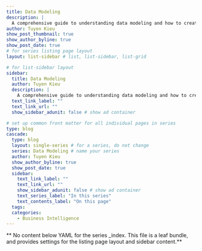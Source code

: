 ```yaml
---
title: Data Modeling
description: |
  A comprehensive guide to understanding data modeling and how to create data models using Power BI.
author: Tuyen Kieu
show_post_thumbnail: true
show_author_byline: true
show_post_date: true
# for series listing page layout
layout: list-sidebar # list, list-sidebar, list-grid

# for list-sidebar layout
sidebar:
  title: Data Modeling
  author: Tuyen Kieu
  description: |
    A comprehensive guide to understanding data modeling and how to create data models using Power BI.
  text_link_label: ""
  text_link_url: ""
  show_sidebar_adunit: false # show ad container

# set up common front matter for all individual pages in series
type: blog
cascade:
  type: blog
  layout: single-series # for a series, do not change
  series: Data Modeling # name your series
  author: Tuyen Kieu
  show_author_byline: true
  show_post_date: true
  sidebar:
    text_link_label: ""
    text_link_url: ""
    show_sidebar_adunit: false # show ad container
    text_series_label: "In this series"
    text_contents_label: "On this page"
  tags:
  categories:
    - Business Intelligence
---
```


** No content below YAML for the series \_index. This file is a leaf bundle, and provides settings for the listing page layout and sidebar content.**
